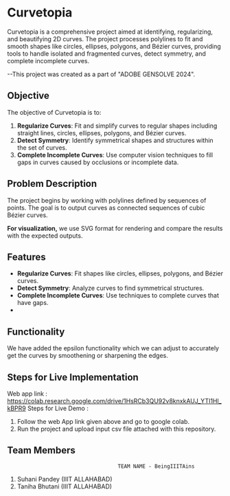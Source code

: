 
# Curvetopia

Curvetopia is a comprehensive project aimed at identifying, regularizing, and beautifying 2D curves. The project processes polylines to fit and smooth shapes like circles, ellipses, polygons, and Bézier curves, providing tools to handle isolated and fragmented curves, detect symmetry, and complete incomplete curves.

--This project was created  as a part of "ADOBE GENSOLVE 2024".

## Objective

The objective of Curvetopia is to:

1. **Regularize Curves**: Fit and simplify curves to regular shapes including straight lines, circles, ellipses, polygons, and Bézier curves.
2. **Detect Symmetry**: Identify symmetrical shapes and structures within the set of curves.
3. **Complete Incomplete Curves**: Use computer vision techniques to fill gaps in curves caused by occlusions or incomplete data.

## Problem Description

The project begins by working with polylines defined by sequences of points. The goal is to output curves as connected sequences of cubic Bézier curves. 

**For visualization,** we use SVG format for rendering and compare the results with the expected outputs.

## Features

- **Regularize Curves**: Fit shapes like circles, ellipses, polygons, and Bézier curves.
- **Detect Symmetry**: Analyze curves to find symmetrical structures.
- **Complete Incomplete Curves**: Use techniques to complete curves that have gaps.
- 
## Functionality 
We have added the epsilon functionality which we can adjust to accurately get the curves by smoothening or sharpening the edges.
## Steps for Live Implementation
Web app link : https://colab.research.google.com/drive/1HsRCb3QU92v8knxkAUJ_YTI1Hl_kBPR9
Steps for Live Demo :
1) Follow the web App link given above and go to google colab.
2) Run the project and upload input csv file attached with this repository.

## Team Members
                                        TEAM NAME - BeingIIITAins
1) Suhani Pandey (IIIT ALLAHABAD)
2) Taniha Bhutani (IIIT ALLAHABAD)

   
